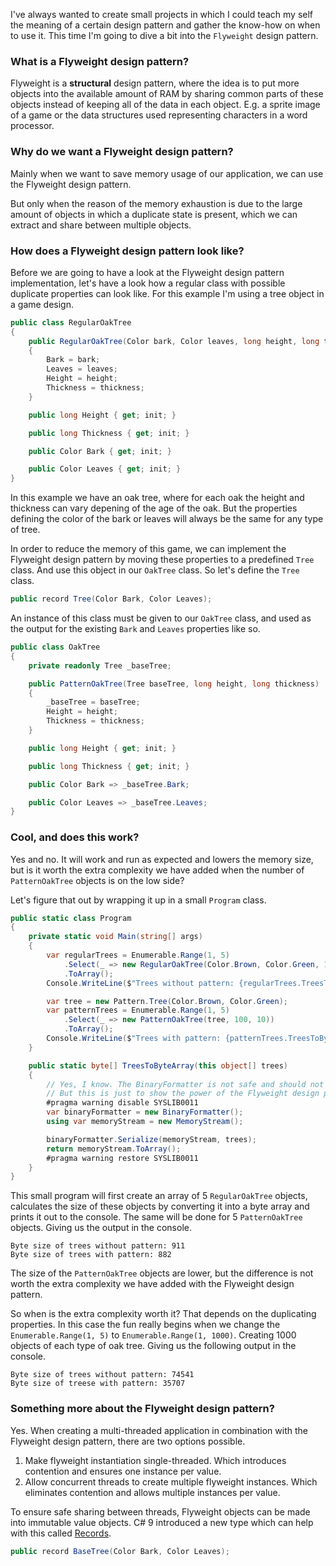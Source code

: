 I've always wanted to create small projects in which I could teach my self the meaning of a certain design pattern and gather the know-how on when to use it. This time I'm going to dive a bit into the `Flyweight` design pattern.

### What is a Flyweight design pattern?

Flyweight is a **structural** design pattern, where the idea is to put more objects into the available amount of RAM by sharing common parts of these objects instead of keeping all of the data in each object. E.g. a sprite image of a game or the data structures used representing characters in a word processor.

### Why do we want a Flyweight design pattern?

Mainly when we want to save memory usage of our application, we can use the Flyweight design pattern.

But only when the reason of the memory exhaustion is due to the large amount of objects in which a duplicate state is present, which we can extract and share between multiple objects.

### How does a Flyweight design pattern look like?

Before we are going to have a look at the Flyweight design pattern implementation, let's have a look how a regular class with possible duplicate properties can look like. For this example I'm using a tree object in a game design.

```csharp
public class RegularOakTree
{
    public RegularOakTree(Color bark, Color leaves, long height, long thickness)
    {
        Bark = bark;
        Leaves = leaves;
        Height = height;
        Thickness = thickness;
    }

    public long Height { get; init; }

    public long Thickness { get; init; }

    public Color Bark { get; init; }

    public Color Leaves { get; init; }
}
```

In this example we have an oak tree, where for each oak the height and thickness can vary depening of the age of the oak. But the properties defining the color of the bark or leaves will always be the same for any type of tree.

In order to reduce the memory of this game, we can implement the Flyweight design pattern by moving these properties to a predefined `Tree` class. And use this object in our `OakTree` class. So let's define the `Tree` class.

```csharp
public record Tree(Color Bark, Color Leaves);
```

An instance of this class must be given to our `OakTree` class, and used as the output for the existing `Bark` and `Leaves` properties like so.

```csharp
public class OakTree
{
    private readonly Tree _baseTree;

    public PatternOakTree(Tree baseTree, long height, long thickness)
    {
        _baseTree = baseTree;
        Height = height;
        Thickness = thickness;
    }

    public long Height { get; init; }

    public long Thickness { get; init; }

    public Color Bark => _baseTree.Bark;

    public Color Leaves => _baseTree.Leaves;
}
```

### Cool, and does this work?

Yes and no. It will work and run as expected and lowers the memory size, but is it worth the extra complexity we have added when the number of `PatternOakTree` objects is on the low side?

Let's figure that out by wrapping it up in a small `Program` class.

```csharp
public static class Program
{
    private static void Main(string[] args)
    {
        var regularTrees = Enumerable.Range(1, 5)
            .Select(_ => new RegularOakTree(Color.Brown, Color.Green, 100, 10))
            .ToArray();
        Console.WriteLine($"Trees without pattern: {regularTrees.TreesToByteArray().Length}");

        var tree = new Pattern.Tree(Color.Brown, Color.Green);
        var patternTrees = Enumerable.Range(1, 5)
            .Select(_ => new PatternOakTree(tree, 100, 10))
            .ToArray();
        Console.WriteLine($"Trees with pattern: {patternTrees.TreesToByteArray().Length}");
    }

    public static byte[] TreesToByteArray(this object[] trees)
    {
        // Yes, I know. The BinaryFormatter is not safe and should not be used.
        // But this is just to show the power of the Flyweight design pattern, so quit whining.
        #pragma warning disable SYSLIB0011
        var binaryFormatter = new BinaryFormatter();
        using var memoryStream = new MemoryStream();

        binaryFormatter.Serialize(memoryStream, trees);
        return memoryStream.ToArray();
        #pragma warning restore SYSLIB0011
    }
}
```

This small program will first create an array of 5 `RegularOakTree` objects, calculates the size of these objects by converting it into a byte array and prints it out to the console. The same will be done for 5 `PatternOakTree` objects. Giving us the output in the console.

```
Byte size of trees without pattern: 911
Byte size of trees with pattern: 882
```

The size of the `PatternOakTree` objects are lower, but the difference is not worth the extra complexity we have added with the Flyweight design pattern.

So when is the extra complexity worth it? That depends on the duplicating properties. In this case the fun really begins when we change the `Enumerable.Range(1, 5)` to `Enumerable.Range(1, 1000)`. Creating 1000 objects of each type of oak tree. Giving us the following output in the console.

```
Byte size of trees without pattern: 74541
Byte size of treese with pattern: 35707
```

### Something more about the Flyweight design pattern?

Yes. When creating a multi-threaded application in combination with the Flyweight design pattern, there are two options possible.

1. Make flyweight instantiation single-threaded. Which introduces contention and ensures one instance per value.
2. Allow concurrent threads to create multiple flyweight instances. Which eliminates contention and allows multiple instances per value.

To ensure safe sharing between threads, Flyweight objects can be made into immutable value objects. C# 9 introduced a new type which can help with this called [Records](https://learn.microsoft.com/en-us/dotnet/csharp/language-reference/builtin-types/record).

```csharp
public record BaseTree(Color Bark, Color Leaves);
```
